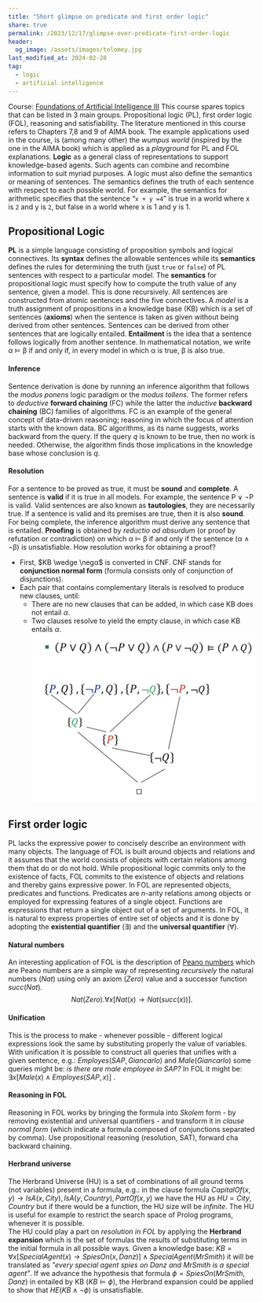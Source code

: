 ```yaml
---
title: "Short glimpse on predicate and first order logic"
share: true
permalink: /2023/12/17/glimpse-over-predicate-first-order-logic
header:
  og_image: /assets/images/tolomey.jpg
last_modified_at: 2024-02-28
tag:
  - logic
  - artificial intelligence 
---
```

Course: [Foundations of Artificial Intelligence III](https://learn.ki-campus.org/courses/foundationsofai-III-dfki2021)
This course spares topics that can be listed in 3 main groups. Propositional logic (PL), first order logic (FOL), reasoning and satisfiability. The literature mentioned in this course refers to Chapters 7,8 and 9 of AIMA book. The example applications used in the course, is (among many other) the _wumpus world_ (inspired by the one in the AIMA book) which is applied as a _playground_ for PL and FOL explanations. **Logic** as a general class of representations to support knowledge-based agents. Such agents can combine and recombine information to suit myriad purposes. A logic must also define the semantics or meaning of sentences. The semantics defines the truth of each sentence with respect to each possible world. For example, the semantics for arithmetic specifies that the sentence “`x + y =4`” is true in a world where x is `2` and y is `2`, but false in a world where x is 1 and y is 1. 


## Propositional Logic
**PL** is a simple language consisting of proposition symbols and logical connectives. Its **syntax** defines the allowable sentences while its **semantics** defines the rules for determining the truth (just `true` or `false`) of PL sentences with respect to a particular model. The **semantics** for propositional logic must specify how to compute the truth value of any sentence, given a model. This is done recursively. All sentences are constructed from atomic sentences and the five connectives.
A *model* is a truth assignment of propositions in a knowledge base (KB) which is a set of sentences (**axioms**) when the sentence is taken as given without being derived from other sentences. Sentences can be derived from other sentences that are logically entailed. **Entailment** is the idea that a sentence follows logically from another sentence. In mathematical notation, we write α $\vDash$ β if and only if, in every model in which α is true, β is also true.   
#### Inference
Sentence derivation is done by running an inference algorithm that follows the _modus ponens_ logic paradigm or the _modus tollens_. The former refers to _deductive_ **forward chaining** (FC) while the latter the _inductive_ **backward chaining** (BC) families of algorithms. FC is an example of the general concept of data-driven reasoning; reasoning in which the focus of attention starts with the known data. BC algorithms, as its name suggests, works backward from the query. If the query $q$ is known to be true, then no work is needed. Otherwise, the algorithm finds those implications in the knowledge base whose conclusion is $q$.
#### Resolution
For a sentence to be proved as true, it must be **sound** and **complete**. A sentence is **valid** if it is true in all models. For example, the sentence P ∨ $\neg$P is valid. Valid sentences are also known as **tautologies**, they are necessarily true. If a sentence is valid and its premises are true, then it is also **sound**. For being complete, the inference algorithm must derive any sentence that is entailed. **Proofing** is obtained by *reductio ad absurdum* (or proof by refutation or contradiction) on which α $\vDash$ β if and only if the sentence (α ∧ $\neg$β) is unsatisfiable. How resolution works for obtaining a proof?
- First, $KB \wedge \negα$ is converted in CNF. CNF stands for **conjunction normal form** (formula consists only of conjunction of disjunctions). 
- Each pair that contains complementary literals is resolved to produce new clauses, until:
	- There are no new clauses that can be added, in which case KB does not entail $α$.
	- Two clauses resolve to yield the empty clause, in which case KB entails $α$.
![example of resolution](/assets/images/resolution.png)

## First order logic
PL lacks the expressive power to concisely describe an environment with many objects.
The language of FOL is built around objects and relations and it assumes that the world consists of objects with certain relations among them that do or do not hold. While propositional logic commits only to the existence of facts, FOL commits to the existence of objects and relations and thereby gains expressive power. In FOL are represented objects, predicates and functions. Predicates are $n$-arity relations among objects or employed for expressing features of a single object. Functions are expressions that return a single object out of a set of arguments. 
In FOL, it is natural to express properties of entire set of objects and it is done by adopting the **existential quantifier** ($\exists$) and the **universal quantifier** ($\forall$).
#### Natural numbers
An interesting application of FOL is the description of [Peano numbers](https://en.wikipedia.org/wiki/Peano_axioms) which are Peano numbers are a simple way of representing _recursively_ the natural numbers ($Nat$) using only an axiom ($Zero$) value and a successor function $succ(Nat)$. 
$$
Nat(Zero).
\forall x [Nat(x) \rightarrow Nat(succ(x))].
$$
#### Unification
This is the process to make - whenever possible - different logical expressions look the same by substituting properly the value of variables. With unification it is possible to construct all queries that unifies with a given sentence, e.g.: $Employes(SAP, Giancarlo)$ and $Male(Giancarlo)$ some queries might be: _is there are male employee in SAP?_ In FOL it might be: $\exists x [Male(x) \wedge Employes(SAP,x)]$ .
#### Reasoning in FOL
Reasoning in FOL works by bringing the formula into _Skolem_ form - by removing existential and universal quantifiers - and transform it in _clause normal form_ (which indicate a formula composed of conjunctions separated by comma). Use  propositional reasoning (resolution, SAT), forward cha backward chaining.
#### Herbrand universe
The Herbrand Universe (HU) is a set of combinations of all ground terms (not variables) present in a formula, e.g.: in the clause formula $CapitalOf(x,y) \rightarrow IsA(x,City), IsA(y,Country), PartOf(x,y)$ we have the HU as $HU = {City,Country}$ but if there would be a function, the HU size will be _infinite_. The HU is useful for example to restrict the search space of Prolog programs, whenever it is possible.  
The HU could play a part on *resolution in FOL* by applying the **Herbrand expansion** which is the set of formulas the results of substituting terms in the initial formula in all possible ways. Given a knowledge base: $KB = \forall x [SpecialAgent(x) \rightarrow  SpiesOn(x, Danz)] \wedge SpecialAgent(MrSmith)$ 
it will be translated as  _"every special agent spies on Danz and MrSmith is a special agent"_.
If we advance the hypothesis that formula $\phi=SpiesOn(MrSmith, Danz)$ in entailed by KB ($KB \vDash \phi$), the Herbrand expansion could be applied to show that $HE(KB \wedge \neg\phi)$ is unsatisfiable. 